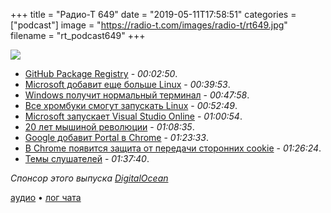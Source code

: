 +++
title = "Радио-Т 649"
date = "2019-05-11T17:58:51"
categories = ["podcast"]
image = "https://radio-t.com/images/radio-t/rt649.jpg"
filename = "rt_podcast649"
+++

![](https://radio-t.com/images/radio-t/rt649.jpg)

- [GitHub Package Registry](https://github.blog/2019-05-10-introducing-github-package-registry/) - *00:02:50*.
- [Microsoft добавит еще больше Linux](https://www.wired.com/story/enemies-no-more-microsoft-brings-linux-kernel-windows/) - *00:39:53*.
- [Windows получит нормальный терминал](https://techcrunch.com/2019/05/06/windows-gets-a-new-terminal/?tpcc=ECFB2019) - *00:47:58*.
- [Все хромбуки смогут запускать Linux](https://www.zdnet.com/article/all-chromebooks-will-also-be-linux-laptops-going-forward/) - *00:52:49*.
- [Microsoft запускает Visual Studio Online](https://techcrunch.com/2019/05/06/microsoft-launches-visual-studio-online-an-online-code-editor/) - *01:00:54*.
- [20 лет мышиной революции](https://gizmodo.com/20-years-ago-microsoft-changed-how-we-mouse-forever-1834274151) - *01:08:35*.
- [Google добавит Portal в Chrome](https://www.zdnet.com/article/google-launches-portals-a-new-web-page-navigation-system-for-chrome/) - *01:23:33*.
- [В Chrome появится защита от передачи сторонних cookie](http://www.opennet.ru/opennews/art.shtml?num=50661) - *01:26:24*.
- [Темы слушателей](https://radio-t.com/p/2019/05/07/prep-649/) - *01:37:40*.

*Спонсор этого выпуска [DigitalOcean](https://do.co/radiot)*


[аудио](https://cdn.radio-t.com/rt_podcast649.mp3) • [лог чата](http://chat.radio-t.com/logs/radio-t-649.html)
<audio src="https://cdn.radio-t.com/rt_podcast649.mp3" preload="none"></audio>
